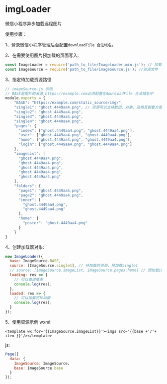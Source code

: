 # imgLoader
微信小程序异步加载远程图片


使用步骤：

1、登录微信小程序管理后台配置`downloadFile 合法域名`。

2、在需要使用图片预加载的页面写入:
```javascript
const ImageLoader = require('path_to_file/ImageLoader.min.js'); // 加载器
const ImageSource = require('path_to_file/imageSource.js'); //资源文件
````

3、指定待加载资源路径

```javascript
// imageSource.js 示例
// BASE是图片的来源,https://example.com必须配置在downloadFile 合法域名中
module.exports = { 
    "BASE": "https://example.com/static_source/img/",  
    "single1": "ghost.4449aa4.png", // 资源可以支持数组，对象，及相互嵌套方便页面内直接使用
    "single2": "ghost.4449aa4.png",
    "single3": "ghost.4449aa4.png",
    "single4": "ghost.4449aa4.png",
    "pages": {
      "index": ["ghost.4449aa4.png", "ghost.4449aa4.png"],
      "user": ["ghost.4449aa4.png", "ghost.4449aa4.png"],
      "home": ["ghost.4449aa4.png", "ghost.4449aa4.png"],
      "login": ["ghost.4449aa4.png", "ghost.4449aa4.png"]
    },
    "imageList": [
      "ghost.4449aa4.png",
      "ghost.4449aa4.png",
      "ghost.4449aa4.png",
      "ghost.4449aa4.png",
      "ghost.4449aa4.png"
    ],
    "folders": {
      "page1": "ghost.4449aa4.png",
      "page2": "ghost.4449aa4.png",
      "inner": [
        "ghost.4449aa4.png",
        "ghost.4449aa4.png"
      ],
      "home": {
        "poster": "ghost.4449aa4.png"
      }
    }
}
```

4、创建加载器对象:
```javascript
new ImageLoader({
  base: ImageSource.BASE,
  source: [ImageSource.single1], // 待加载的资源，预加载single1
  // source: [ImageSource.imageList, ImageSource.pages.home] // 预加载imageList和pages下home页面要使用的资源
  loading: res => {
    // 可以做进度条
    console.log(res);
  },
  loaded: res => {
    // 可以加载完毕动画
    console.log(res);
  }
});
```

5、使用资源示例
wxml:

`<template wx:for='{{ImageSource.imageList}}'><imgs src='{{base +'/'+ item }}'/></template>`

js:
 
```javascript
Page({
  data: {
    ImageSource: ImageSource，
    base: ImageSource.base
  }
});
```

